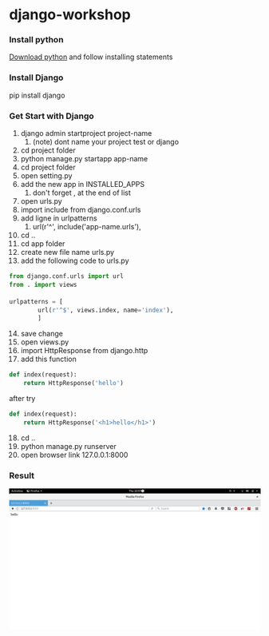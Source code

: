 # django-workshop
### Install python
[Download python](https://www.python.org/downloads/)
and follow installing statements
### Install Django
pip install django
### Get Start with Django
1. django admin startproject project-name
   1. (note) dont name your project test or django
2. cd project folder
3. python manage.py startapp  app-name
4. cd project folder
5. open setting.py
6. add the new app in INSTALLED_APPS
   1. don't forget , at the end of list
7. open urls.py
8. import include from django.conf.urls
9. add ligne in urlpatterns
   1. url(r'^', include('app-name.urls'),
10. cd ..
11. cd app folder
12. create new file name urls.py
13. add the following code to urls.py

```python
from django.conf.urls import url
from . import views

urlpatterns = [
        url(r'^$', views.index, name='index'),
        ]
```

14. save change
15. open views.py
16. import HttpResponse from django.http
17. add this function

```python
def index(request):
    return HttpResponse('hello')
```

after try

```python
def index(request):
    return HttpResponse('<h1>hello</h1>')
```
18. cd ..
19. python manage.py runserver
20. open browser link 127.0.0.1:8000
### Result
![Alt text](/image/image1.png)

